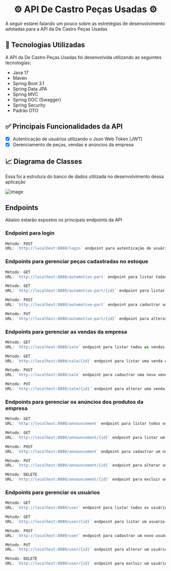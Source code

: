 <h1 align="center"> ⚙ API De Castro Peças Usadas ⚙</h1>
A seguir estarei falando um pouco sobre as estretégias de desenvolvimento adotadas para a API da De Castro Peças Usadas

## 🚀 Tecnologias Utilizadas

A API da De Castro Peças Usadas foi desenvolvida utilizando as seguintes tecnologias:

- Java 17
- Maven 
- Spring Boot 3.1
- Spring Data JPA
- Spring MVC
- Spring DOC (Swagger)
- Spring Security
- Padrão DTO

## ✅ Principais Funcionalidades da API

- [x] Autenticação de usuários utilizando o Json Web Token (JWT)
- [x] Gerenciamento de peças, vendas e anúncios da empresa

## 📈 Diagrama de Classes

Essa foi a estrutura do banco de dados utilizada no desenvolvimento dessa aplicação <br>

![image](https://github.com/fabianojunior139/de-castro/assets/100708547/5285cb25-8c06-4a72-8d02-014e945f3e80)

## Endpoints

Abaixo estarão expostos os principais endpoints da API

### Endpoint para login
```ts
Método: POST
URL: `http://localhost:8080/login` endpoint para autenticação de usuários.
```

### Endpoints para gerenciar peças cadastradas no estoque
```ts
Método: GET
URL: `http://localhost:8080/automotive-part` endpoint para listar todas as peças cadastradas na base de dados.

Método: GET
URL: `http://localhost:8080/automotive-part/{id}` endpoint para listar uma peça específica.

Método: POST
URL: `http://localhost:8080/automotive-part` endpoint para cadastrar uma nova peça ao estoque.

Método: PUT
URL: `http://localhost:8080/automotive-part/{id}` endpoint para alterar uma peça.
```

### Endpoints para gerenciar as vendas da empresa
```ts
Método: GET
URL: `http://localhost:8080/sale` endpoint para listar todas as vendas cadastradas na base de dados.

Método: GET
URL: `http://localhost:8080/sale/{id}` endpoint para listar uma venda específica.

Método: POST
URL: `http://localhost:8080/sale` endpoint para cadastrar uma nova venda.

Método: PUT
URL: `http://localhost:8080/sale/{id}` endpoint para alterar uma venda.
```

### Endpoints para gerenciar os anúncios dos produtos da empresa
```ts
Método: GET
URL: `http://localhost:8080/announcement` endpoint para listar todos os anúncios cadastrados na base de dados.

Método: GET
URL: `http://localhost:8080/announcement/{id}` endpoint para listar um anúncio específica.

Método: POST
URL: `http://localhost:8080/announcement` endpoint para cadastrar um novo anúncio.

Método: PUT
URL: `http://localhost:8080/announcement/{id}` endpoint para alterar um anúncio.

Método: DELETE
URL: `http://localhost:8080/announcement/{id}` endpoint para excluir um anúncio.
```

### Endpoints para gerenciar os usuários
```ts
Método: GET
URL: `http://localhost:8080/user` endpoint para listar todos os usuários cadastrados na base de dados.

Método: GET
URL: `http://localhost:8080/user/{id}` endpoint para listar um usuário específico.

Método: POST
URL: `http://localhost:8080/user` endpoint para cadastrar um novo usuário.

Método: PUT
URL: `http://localhost:8080/user/{id}` endpoint para alterar um usuário.

Método: DELETE
URL: `http://localhost:8080/user/{id}` endpoint para excluir um usuário.
```
